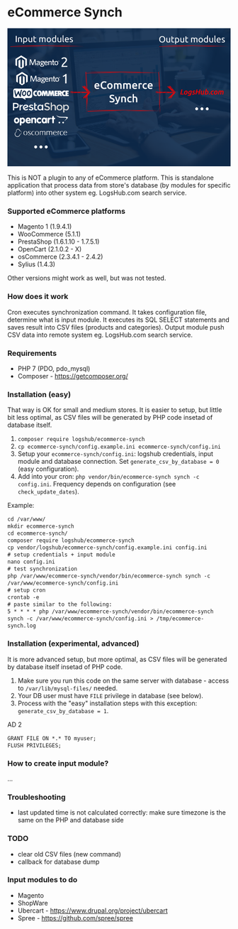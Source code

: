# eCommerce Synch

![Schema](img/ecommerce_synch.png)

This is NOT a plugin to any of eCommerce platform. This is standalone application
that process data from store's database (by modules for specific platform) into
other system eg. LogsHub.com search service.

### Supported eCommerce platforms

* Magento 1 (1.9.4.1)
* WooCommerce (5.1.1)
* PrestaShop (1.6.1.10 - 1.7.5.1)
* OpenCart (2.1.0.2 - X)
* osCommerce (2.3.4.1 - 2.4.2)
* Sylius (1.4.3)

Other versions might work as well, but was not tested.

### How does it work

Cron executes synchronization command. It takes configuration file, determine what is input module.
It executes its SQL SELECT statements and saves result into CSV files (products and categories).
Output module push CSV data into remote system eg. LogsHub.com search service.

### Requirements

* PHP 7 (PDO, pdo_mysql)
* Composer - https://getcomposer.org/

### Installation (easy)

That way is OK for small and medium stores.
It is easier to setup, but little bit less optimal,
as CSV files will be generated by PHP code insetad of database itself.

1. `composer require logshub/ecommerce-synch`
2. `cp ecommerce-synch/config.example.ini ecommerce-synch/config.ini`
3. Setup your `ecommerce-synch/config.ini`: logshub credentials, input module and database connection. Set `generate_csv_by_database = 0` (easy configuration).
4. Add into your cron: `php vendor/bin/ecommerce-synch synch -c config.ini`. Frequency depends on configuration (see `check_update_dates`).

Example:

```
cd /var/www/
mkdir ecommerce-synch
cd ecommerce-synch/
composer require logshub/ecommerce-synch
cp vendor/logshub/ecommerce-synch/config.example.ini config.ini
# setup credentials + input module
nano config.ini
# test synchronization
php /var/www/ecommerce-synch/vendor/bin/ecommerce-synch synch -c /var/www/ecommerce-synch/config.ini
# setup cron
crontab -e
# paste similar to the following:
5 * * * * php /var/www/ecommerce-synch/vendor/bin/ecommerce-synch synch -c /var/www/ecommerce-synch/config.ini > /tmp/ecommerce-synch.log
```

### Installation (experimental, advanced)

It is more advanced setup, but more optimal,
as CSV files will be generated by database itself insetad of PHP code.

1. Make sure you run this code on the same server with database - access to `/var/lib/mysql-files/` needed.
2. Your DB user must have `FILE` privilege in database (see below).
3. Process with the "easy" installation steps with this exception: `generate_csv_by_database = 1`.

AD 2

```
GRANT FILE ON *.* TO myuser;
FLUSH PRIVILEGES;
```

### How to create input module?

...

### Troubleshooting

* last updated time is not calculated correctly: make sure timezone is the same on the PHP and database side

### TODO

* clear old CSV files (new command)
* callback for database dump

### Input modules to do

* Magento
* ShopWare
* Ubercart - https://www.drupal.org/project/ubercart 
* Spree - https://github.com/spree/spree
